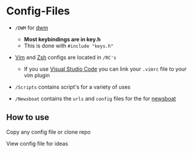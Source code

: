 # Config-Files

- `/DWM` for [dwm](https://dwm.suckless.org/)

  - **Most keybindings are in key.h**
  - This is done with `#include "keys.h"`

- [Vim](https://www.vim.org/) and [Zsh](https://www.zsh.org/) configs are located in `/RC's`

  - If you use [Visual Studio Code](https://code.visualstudio.com/) you can link your `.vimrc` file to your vim plugin

- `/Scripts` contains script's for a variety of uses

- `/Newsboat` contains the `urls` and `config` files for the for [newsboat](https://newsboat.org/index.html)

## How to use

Copy any config file or clone repo

View config file for ideas
